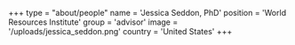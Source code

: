 +++
type = "about/people"
name = 'Jessica Seddon, PhD'
position = 'World Resources Institute'
group = 'advisor'
image = '/uploads/jessica_seddon.png'
country = 'United States'
+++
